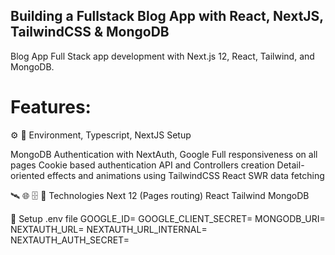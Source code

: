 ## Building a Fullstack Blog App with React, NextJS, TailwindCSS & MongoDB

Blog App  Full Stack app development with Next.js 12, React, Tailwind, and MongoDB.

# Features:
⚙️ 💾 Environment, Typescript, NextJS Setup

MongoDB
Authentication with NextAuth, Google
Full responsiveness on all pages
Cookie based authentication
API and Controllers creation
Detail-oriented effects and animations using TailwindCSS
React SWR data fetching

🛰️ 🌐 🗄 📡 Technologies
Next 12 (Pages routing)
React
Tailwind
MongoDB

🔐 Setup .env file
GOOGLE_ID=
GOOGLE_CLIENT_SECRET=
MONGODB_URI=
NEXTAUTH_URL=
NEXTAUTH_URL_INTERNAL=
NEXTAUTH_AUTH_SECRET=
